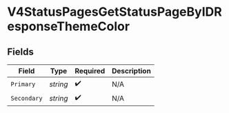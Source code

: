 # V4StatusPagesGetStatusPageByIDResponseThemeColor


## Fields

| Field              | Type               | Required           | Description        |
| ------------------ | ------------------ | ------------------ | ------------------ |
| `Primary`          | *string*           | :heavy_check_mark: | N/A                |
| `Secondary`        | *string*           | :heavy_check_mark: | N/A                |